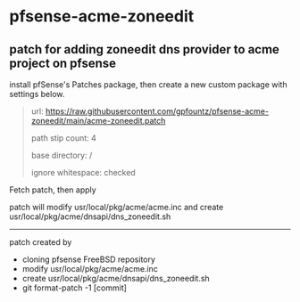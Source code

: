 # pfsense-acme-zoneedit
## patch for adding zoneedit dns provider to acme project on pfsense

install pfSense's Patches package, then create a new custom package with settings below.  
>url: https://raw.githubusercontent.com/gpfountz/pfsense-acme-zoneedit/main/acme-zoneedit.patch
>
>path stip count: 4
>
>base directory: /
>
>ignore whitespace: checked

Fetch patch, then apply

patch will modify usr/local/pkg/acme/acme.inc and create usr/local/pkg/acme/dnsapi/dns_zoneedit.sh

---

patch created by
- cloning pfsense FreeBSD repository
- modify usr/local/pkg/acme/acme.inc
- create usr/local/pkg/acme/dnsapi/dns_zoneedit.sh
- git format-patch -1 [commit]